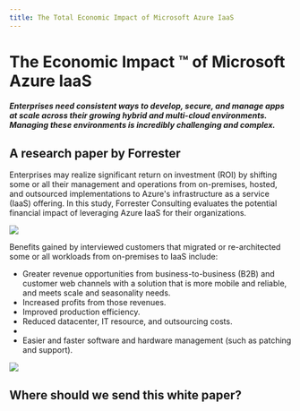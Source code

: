 ```yaml
---
title: The Total Economic Impact of Microsoft Azure IaaS
---
```



<div class="landing-page">
    <!-- hero -->
    <div class="hero jumbotron reading-landing jumbotron-fluid">
        <div class="container-fluid">
            <div class="row">
                <div class="col-xl-8 offset-xl-2 col-lg-10 offset-lg-1 col-md-12">
                    <h1 class="display-4">The Economic Impact &#8482; of Microsoft Azure IaaS</h1>
                </div>
            </div>
        </div>
    </div>
    <!-- brand promises -->
    <div class="brand-promises-card">
        <div class="row">
            <div class="col-xl-8 offset-xl-2 col-lg-8 offset-lg-2 col-md-10 offset-md-1 col-sm-12 col-xs-12">
                <h5>
                    Enterprises need consistent ways to develop, secure, and manage apps at scale across their growing hybrid and multi-cloud environments. Managing these environments is incredibly challenging and complex.
                </h5>
            </div>
        </div>
    </div>
    <div class="main-content">
        <div class="row">
            <div class="col-xl-4 offset-xl-2 without-bottom-line">
                <div class="workshop-prerequisites">
                    <h2>A research paper by Forrester</h2>
                    <p>Enterprises may realize significant return on investment (ROI) by shifting some or all their management and operations from on-premises, hosted, and outsourced implementations to Azure's infrastructure as a service (IaaS) offering. In this study, Forrester Consulting evaluates the potential financial impact of leveraging Azure IaaS for their organizations. </p>
                </div>
            </div>
                <div class="col-xl-4 offset-xl-0 white-paper-image">
                <img src="/images/white-papers/economic-impact.png">
            </div>
            <div class="col-xl-5 offset-xl-2">
                <p>Benefits gained by interviewed customers that migrated or re-architected some or all workloads from on-premises to IaaS include:</p>
            </div>
            <div class="col-xl-4 offset-xl-2 col-lg-4 offset-lg-1 col-md-6 col-sm-12 col-xs-12">
                <ul class="dashes">
                        <li>Greater revenue opportunities from business-to-business (B2B) and customer web channels with a solution that is more mobile and reliable, and meets scale and seasonality needs.</li>
                        <li>Increased profits from those revenues.</li>
                        <li>Improved production efficiency.</li>
                    <li>Reduced datacenter, IT resource, and outsourcing costs.<li>
                    <li>Easier and faster software and hardware management (such as patching and support).</li>
                </ul>
            </div>
        </div>
    </div>
    <!-- contact us -->
    <div class="contact-us-card">
        <div class="row">
            <div class="col-xl-8 offset-xl-2 col-lg-10 offset-lg-1 col-md-12 col-sm-12 col-xs-12">
                <img src="/images/single-line-arrows.png">
            </div>
            <div
                class="col-xl-3 offset-xl-3 col-lg-3 offset-lg-1 col-md-10 offset-md-1 col-sm-10 offset-sm-1 col-xs-12">
                <h2>Where should we send this white paper?</h2>
            </div>
            <div
                class="col-xl-5 offset-xl-0 col-lg-6 offset-lg-1 col-md-8 offset-md-2 col-sm-10 offset-sm-1 col-xs-12 general-contact-form">
                <!--[if lte IE 8]>
<script charset="utf-8" type="text/javascript" src="//js.hsforms.net/forms/v2-legacy.js"></script>
<![endif]-->
<script charset="utf-8" type="text/javascript" src="//js.hsforms.net/forms/v2.js"></script>
<script>
  hbspt.forms.create({
	portalId: "732832",
	formId: "6a7b7ad9-aca6-4774-82c5-723ef59216ba"
});
</script>
            </div>
        </div>
    </div>
</div>